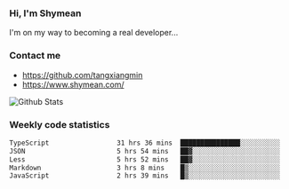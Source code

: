 ### Hi, I'm Shymean

I'm on my way to becoming a real developer...

### Contact me

- <https://github.com/tangxiangmin>
- <https://www.shymean.com/>

![Github Stats](https://github-readme-stats.vercel.app/api?username=tangxiangmin&show_icons=true&theme=dark)


###  Weekly code statistics

<!--START_SECTION:waka-->

```txt
TypeScript                 31 hrs 36 mins  ███████████████░░░░░░░░░░   60.23 %
JSON                       5 hrs 54 mins   ██▓░░░░░░░░░░░░░░░░░░░░░░   11.26 %
Less                       5 hrs 52 mins   ██▓░░░░░░░░░░░░░░░░░░░░░░   11.21 %
Markdown                   3 hrs 8 mins    █▒░░░░░░░░░░░░░░░░░░░░░░░   05.98 %
JavaScript                 2 hrs 39 mins   █▒░░░░░░░░░░░░░░░░░░░░░░░   05.07 %
```

<!--END_SECTION:waka-->